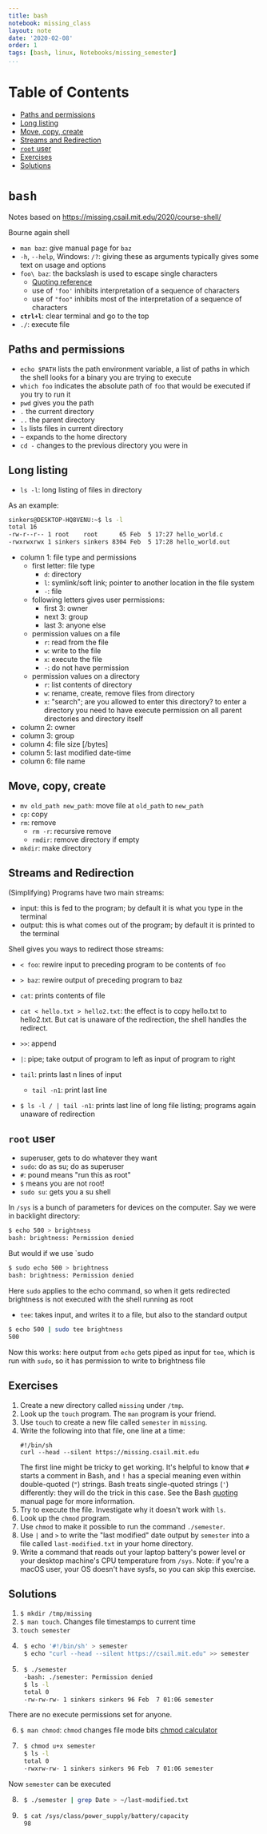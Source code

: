 ```yaml
---
title: bash
notebook: missing_class
layout: note
date: '2020-02-08'
order: 1
tags: [bash, linux, Notebooks/missing_semester]
...
```


[TOC]: #

# Table of Contents
- [Paths and permissions](#paths-and-permissions)
- [Long listing](#long-listing)
- [Move, copy, create](#move-copy-create)
- [Streams and Redirection](#streams-and-redirection)
- [`root` user](#root-user)
- [Exercises](#exercises)
- [Solutions](#solutions)



# `bash`

Notes based on https://missing.csail.mit.edu/2020/course-shell/

Bourne again shell

* `man baz`: give manual page for `baz`
* `-h`, `--help`, Windows: `/?`: giving these as arguments typically gives some text on usage and options
* `foo\ baz`: the backslash is used to escape single characters
  * [Quoting reference](https://www.gnu.org/software/bash/manual/html_node/Quoting.html)
  * use of `'foo'` inhibits interpretation of a sequence of characters
  * use of `"foo"` inhibits most of the interpretation of a sequence of characters
* **`ctrl+l`**: clear terminal and go to the top
* `./`: execute file

## Paths and permissions

* `echo $PATH` lists the path environment variable, a list of paths in which the shell looks for a binary you are trying to execute
* `which foo` indicates the absolute path of `foo` that would be executed if 
  you try to run it
* `pwd` gives you the path
* `.` the current directory
* `..` the parent directory
* `ls` lists files in current directory
* `~` expands to the home directory
* `cd -` changes to the previous directory you were in

## Long listing
* `ls -l`: long listing of files in directory

As an example:
```bash
sinkers@DESKTOP-HQ8VENU:~$ ls -l
total 16
-rw-r--r-- 1 root    root      65 Feb  5 17:27 hello_world.c
-rwxrwxrwx 1 sinkers sinkers 8304 Feb  5 17:28 hello_world.out
```
* column 1: file type and permissions
  * first letter: file type
    * `d`: directory
    * `l`: symlink/soft link; pointer to another location in the file system
    * `-`: file
  * following letters gives user permissions:
    * first 3: owner 
    * next 3: group
    * last 3: anyone else
  * permission values on a file
      * `r`: read from the file
      * `w`: write to the file
      * `x`: execute the file
      * `-`: do not have permission
  * permission values on a directory
      * `r`: list contents of directory
      * `w`: rename, create, remove files from directory
      * `x`: "search"; are you allowed to enter this directory?  to enter a directory you need to have execute permission on all parent directories and directory itself
* column 2: owner
* column 3: group
* column 4: file size \[/bytes]
* column 5: last modified date-time
* column 6: file name

## Move, copy, create
* `mv old_path new_path`: move file at `old_path` to `new_path`
* `cp`: copy
* `rm`: remove
	* `rm -r`: recursive remove
    * `rmdir`: remove directory if empty
* `mkdir`: make directory

## Streams and Redirection

(Simplifying) Programs have two main streams:
* input: this is fed to the program; by default it is what you type in the terminal
* output: this is what comes out of the program; by default it is printed to the terminal

Shell gives you ways to redirect those streams:
* `< foo`: rewire input to preceding program to be contents of `foo`
* `> baz`: rewire output of preceding program to baz

* `cat`: prints contents of file
* `cat < hello.txt > hello2.txt`: the effect is to copy hello.txt to hello2.txt.  But cat is unaware of the redirection, the shell handles the redirect.

* `>>`: append
* `|`: pipe; take output of program to left as input of program to right
* `tail`: prints last n lines of input
	* `tail -n1`: print last line
* `$ ls -l / | tail -n1`: prints last line of long file listing; programs again unaware of redirection

## `root` user

* superuser, gets to do whatever they want
* `sudo`: do as su; do as superuser
* `#`: pound means "run this as root"
* `$` means you are not root!
* `sudo su`: gets you a su shell

In `/sys` is a bunch of parameters for devices on the computer.  Say we were in backlight directory:
```bash 
$ echo 500 > brightness
bash: brightness: Permission denied
```
But would if we use `sudo 
```bash 
$ sudo echo 500 > brightness
bash: brightness: Permission denied
```
Here `sudo` applies to the echo command, so when it gets redirected brightness is not executed with the shell running as root
* `tee`: takes input, and writes it to a file, but also to the standard output
```bash 
$ echo 500 | sudo tee brightness
500
```
Now this works: here output from `echo` gets piped as input for `tee`, which is run with `sudo`, so it has permission to write to brightness file

## Exercises

 1. Create a new directory called `missing` under `/tmp`.
 2. Look up the `touch` program. The `man` program is your friend.
 3. Use `touch` to create a new file called `semester` in `missing`.
 4. Write the following into that file, one line at a time:
    ```
    #!/bin/sh
    curl --head --silent https://missing.csail.mit.edu
    ```
    The first line might be tricky to get working. It's helpful to know that
    `#` starts a comment in Bash, and `!` has a special meaning even within
    double-quoted (`"`) strings. Bash treats single-quoted strings (`'`)
    differently: they will do the trick in this case. See the Bash
    [quoting](https://www.gnu.org/software/bash/manual/html_node/Quoting.html)
    manual page for more information.
 5. Try to execute the file. Investigate why it doesn't work with `ls`.
 6. Look up the `chmod` program.
 7. Use `chmod` to make it possible to run the command `./semester`.
 8. Use `|` and `>` to write the "last modified" date output by
    `semester` into a file called `last-modified.txt` in your home
    directory.
 9. Write a command that reads out your laptop battery's power level or your
    desktop machine's CPU temperature from `/sys`. Note: if you're a macOS
    user, your OS doesn't have sysfs, so you can skip this exercise.

## Solutions

1. `$ mkdir /tmp/missing`
2. `$ man touch`.  Changes file timestamps to current time
3. `touch semester`
4. ```bash
    $ echo '#!/bin/sh' > semester
    $ echo "curl --head --silent https://csail.mit.edu" >> semester
    ```
5. ```bash
    $ ./semester
    -bash: ./semester: Permission denied
    $ ls -l
    total 0
    -rw-rw-rw- 1 sinkers sinkers 96 Feb  7 01:06 semester
    ```
There are no execute permissions set for anyone.

6. `$ man chmod`: `chmod` changes file mode bits
[chmod calculator](https://chmodcommand.com/)

7. ```bash
    $ chmod u+x semester
    $ ls -l
    total 0
    -rwxrw-rw- 1 sinkers sinkers 96 Feb  7 01:06 semester
    ```
Now `semester` can be executed

8. ```bash
    $ ./semester | grep Date > ~/last-modified.txt
    ```
9. ```bash
    $ cat /sys/class/power_supply/battery/capacity
    98
    ```
